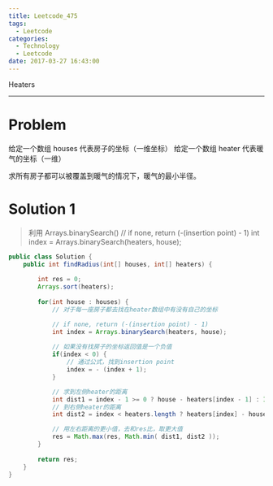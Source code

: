 ```yaml
---
title: Leetcode_475
tags:
  - Leetcode
categories:
  - Technology
  - Leetcode
date: 2017-03-27 16:43:00
---
```

Heaters

<!-- more -->

***

# Problem
给定一个数组 houses 代表房子的坐标（一维坐标）
给定一个数组 heater 代表暖气的坐标（一维）

求所有房子都可以被覆盖到暖气的情况下，暖气的最小半径。

# Solution 1

>利用 Arrays.binarySearch()
// if none, return (-(insertion point) - 1) 
int index = Arrays.binarySearch(heaters, house);

``` java
public class Solution {
    public int findRadius(int[] houses, int[] heaters) {
        
        int res = 0;
        Arrays.sort(heaters);
        
        for(int house : houses) {
            // 对于每一座房子都去找在heater数组中有没有自己的坐标

            // if none, return (-(insertion point) - 1) 
            int index = Arrays.binarySearch(heaters, house);
            
            // 如果没有找房子的坐标返回值是一个负值
            if(index < 0) {
                // 通过公式，找到insertion point
                index = - (index + 1);
            }

            // 求到左侧heater的距离
            int dist1 = index - 1 >= 0 ? house - heaters[index - 1] : Integer.MAX_VALUE;
            // 到右侧heater的距离
            int dist2 = index < heaters.length ? heaters[index] - house : Integer.MAX_VALUE;

            // 用左右距离的更小值，去和res比，取更大值
            res = Math.max(res, Math.min( dist1, dist2 ));
        }
        
        return res;
    }
}
```







































